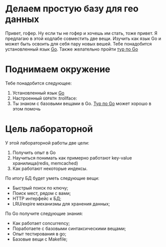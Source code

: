 # Делаем простую базу для гео данных

Привет, гофер. Ну если ты не гофер и хочешь им стать, тоже привет.  Я предлагаю в этой кодлабе совместить две вещи. Изучить как язык Go и может быть освоить для себя пару новых вешей. Тебе понадобится установленный язык [Go](https://golang.org/). Также желательно пройти [тур по Go](https://tour.golang.org/)

# Поднимаем окружение
Тебе понадобится следующее:

1. Установленный язык [Go](https://golang.org/)
2. Настроенный `GOPATH` :trollface:
3. Ты знаком с базовыми вещами в Go. [Тур по Go](https://tour.golang.org/) может хорошо в этом помочь

# Цель лабораторной

У этой лабораторной работы две цели:

1. Получить опыт в Go
2. Научиться понимать как примерно работают key-value хранилища(redis, memcached) 
3. Как работают некоторые индексы.

По итогу БД будет уметь следующие вещи:

* Быстрый поиск по ключу;
* Поиск мест, рядом с вами;
* HTTP интерфейс к БД;
* LRU/expire механизмы для хранения данных;

По Go получите следующие знания:

* Как работает concurrency;
* Поработаете с базовыми синтаксическими вещами;
* Опыт тестирования в go;
* Базовые вещи с Makefile;
